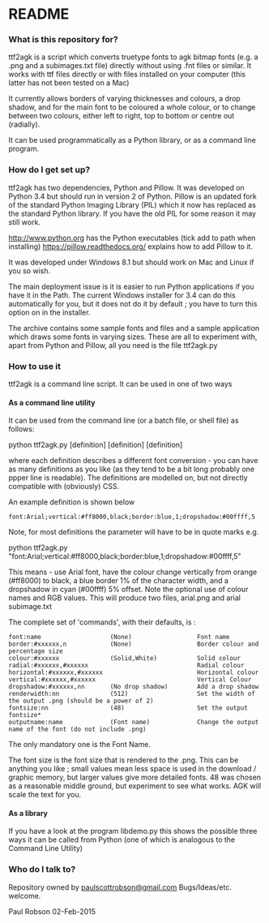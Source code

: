 # README #

### What is this repository for? ###

ttf2agk is a script which converts truetype fonts to agk bitmap fonts (e.g. a .png and a subimages.txt file) directly without using .fnt files or similar. It works with ttf files directly or with files installed on your computer (this latter has not been tested on a Mac)

It currently allows borders of varying thicknesses and colours, a drop shadow, and for the main font to be coloured a whole colour, or to change between two colours, either left to right, top to bottom or centre out (radially).

It can be used programmatically as a Python library, or as a command line program.

### How do I get set up? ###

ttf2agk has two dependencies, Python and Pillow. It was developed on Python 3.4 but should run in version 2 of Python. Pillow is an updated fork of the standard Python Imaging Library (PIL) which it now has replaced as the standard Python library. If you have the old PIL for some reason it may still work.

http://www.python.org	has the Python executables (tick add to path when installing)
https://pillow.readthedocs.org/  explains how to add Pillow to it.

It was developed under Windows 8.1 but should work on Mac and Linux if you so wish.

The main deployment issue is it is easier to run Python applications if you have it in the Path. The current  Windows installer for 3.4 can do this automatically for you, but it does not do it by default ; you have to turn this option on in the installer.

The archive contains some sample fonts and files and a sample application which draws some fonts in varying sizes. These are all to experiment with, apart from Python and Pillow, all you need is the file ttf2agk.py

### How to use it ###

ttf2agk is a command line script. It can be used in one of two ways

#### As a command line utility ####

It can be used from the command line (or a batch file, or shell file) as follows:

python ttf2agk.py [definition] [definition] [definition] 

where each definition describes a different font conversion - you can have as many definitions as you like (as they tend to be a bit long probably one ppper line is readable). The definitions are modelled on, but not directly compatible with (obviously) CSS.

An example definition is shown below

	font:Arial;vertical:#ff8000,black;border:blue,1;dropshadow:#00ffff,5

Note, for most definitions the parameter will have to be in quote marks e.g.

python ttf2agk.py "font:Arial;vertical:#ff8000,black;border:blue,1;dropshadow:#00ffff,5"

This means - use Arial font, have the colour change vertically from orange (#ff8000) to black, a blue border 1% of the character width, and a dropshadow in cyan (#00ffff) 5% offset. Note the optional use of colour names and RGB values. This will produce two files, arial.png and arial subimage.txt

The complete set of 'commands', with their defaults, is :

	font:name 					(None)					Font name
	border:#xxxxxx,n 			(None)					Border colour and percentage size
	colour:#xxxxxx 				(Solid,White)			Solid colour
	radial:#xxxxxx,#xxxxxx 								Radial colour
	horizontal:#xxxxxx,#xxxxxx							Horizontal colour
	vertical:#xxxxxx,#xxxxxx 							Vertical Colour
	dropshadow:#xxxxxx,nn 		(No drop shadow)		Add a drop shadow
	renderwidth:nn 				(512)					Set the width of the output .png (should be a power of 2)
	fontsize:nn					(48)					Set the output fontsize*
	outputname:name				(Font name)				Change the output name of the font (do not include .png)

The only mandatory one is the Font Name.

The font size is the font size that is rendered to the .png. This can be anything you like ; small values mean less space is used in the download / graphic memory, but larger values give more detailed fonts. 48 was chosen as a reasonable middle ground, but experiment to see what works. AGK will scale the text for you.

#### As a library ####

If you have a look at the program libdemo.py this shows the possible three ways it can be called from Python (one of which is analogous to the Command Line Utility)

### Who do I talk to? ###

Repository owned by paulscottrobson@gmail.com
Bugs/Ideas/etc. welcome.

Paul Robson 02-Feb-2015

